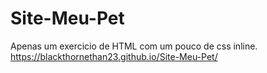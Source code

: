 # Site-Meu-Pet
Apenas um exercicio de HTML com um pouco de css inline.
https://blackthornethan23.github.io/Site-Meu-Pet/
